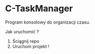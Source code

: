 # C-TaskManager
Program konsolowy do organizacji czasu.

Jak uruchomić ?
1. Ściągnij repo
2. Uruchom projekt !
